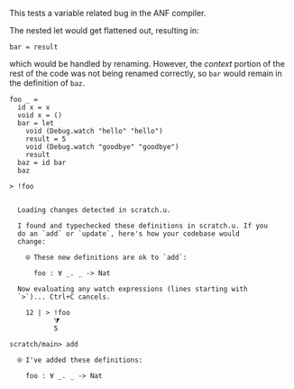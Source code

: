 This tests a variable related bug in the ANF compiler.

The nested let would get flattened out, resulting in:

    bar = result

which would be handled by renaming. However, the *context* portion of
the rest of the code was not being renamed correctly, so `bar` would
remain in the definition of `baz`.

``` unison
foo _ =
  id x = x
  void x = ()
  bar = let
    void (Debug.watch "hello" "hello")
    result = 5
    void (Debug.watch "goodbye" "goodbye")
    result
  baz = id bar
  baz

> !foo
```

```ucm

  Loading changes detected in scratch.u.

  I found and typechecked these definitions in scratch.u. If you
  do an `add` or `update`, here's how your codebase would
  change:
  
    ⍟ These new definitions are ok to `add`:
    
      foo : ∀ _. _ -> Nat
  
  Now evaluating any watch expressions (lines starting with
  `>`)... Ctrl+C cancels.

    12 | > !foo
           ⧩
           5

```
```ucm
scratch/main> add

  ⍟ I've added these definitions:
  
    foo : ∀ _. _ -> Nat

```

